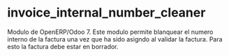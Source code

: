 invoice_internal_number_cleaner
===============================

Modulo de OpenERP/Odoo 7. Este modulo permite blanquear el numero interno de la factura una vez que ha sido asigndo al validar la factura. Para esto la factura debe estar en borrador.
